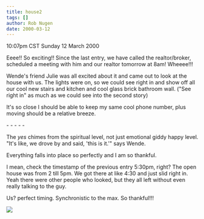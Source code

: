 ```yaml
---
title: house2
tags: []
author: Rob Nugen
date: 2000-03-12
---
```


<title>House!!</title>
<p class=date>10:07pm CST Sunday 12 March 2000</p>

<p>Eeee!!  So exciting!!  Since the last entry, we have called the
realtor/broker, scheduled a meeting with him and our realtor tomorrow
at 8am!  Wheeee!!!

<p>Wende's friend Julie was all excited about it and came out to look
at the house with us.  The lights were on, so we could see right in
and show off all our cool new stairs and kitchen and cool glass brick
bathroom wall.  ("See right in" as much as we could see into the
second story)

<p>It's so close I should be able to keep my same cool phone number,
plus moving should be a relative breeze.

<p>- - - - -

<p>The <em>yes</em> chimes from the spiritual level, not just
emotional giddy happy level.  "It's like, we drove by and said, 'this
is it.'" says Wende.

<p>Everything falls into place so perfectly and I am so thankful.

<p>I mean, check the timestamp of the previous entry 5:30pm, right?
The open house was from 2 till 5pm.  We got there at like 4:30 and
just slid right in.  Yeah there were other people who looked, but they
all left without even really talking to the guy.

<p>Us?  perfect timing.  Synchronistic to the max.  So thankful!!!

<p><img src='/images/rob/wL-ROB.gif'>

